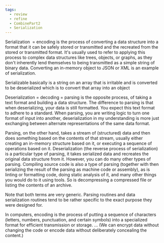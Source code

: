 ```yaml
---
tags:
  - review
  - refine
  - CombinePart2
  - Serialization
---
```

Serialization  = encoding is the process of converting a data structure into a format that it can be safely stored or transmitted and the recreated from the stored or transmitted format. It's usually used to refer to applying this process to complex data structures like trees, objects, or graphs, as they don't inherently lend themselves to being transmitted as a simple string of binary data. Converting an in-memory object to JSON or XML is an example of serialization. 

Serializable basically is a string on an array that is irritable and is converted to be deserialized which is to convert that array into an object 

Deserialization = decoding = parsing is the opposite process, of taking a text format and building a data structure. The difference to parsing is that when deserializing, your data is still formatted. You expect this text format to adhere to a standard. When parsing, you are writing logic to turn one format of input into another, deserialization in my understanding is more just exchanging between alternate representations of the same data format. 

Parsing, on the other hand, takes a stream of (structured) data and then does something based on the contents of that stream, usually either creating an in-memory structure based on it, or executing a sequence of operations based on it. Deserialization (the reverse process of serialization) is a particular type of parsing, it takes serialized data and recreates the original data structure from it. However, you can do many other types of parsing. Compiling source code is also a type of parsing (together with then serializing the result of the parsing as machine code or assembly), as is linting or formatting code, doing static analysis of it, and many other things you would do to it using tools. So is decompressing a compressed file or listing the contents of an archive. 

Note that both terms are very generic. Parsing routines and data serialization routines tend to be rather specific to the exact purpose they were designed for. 

In computers, encoding is the process of putting a sequence of characters (letters, numbers, punctuation, and certain symbols) into a specialized format for efficient transmission or storage. ... (We can encrypt data without changing the code or encode data without deliberately concealing the content.)